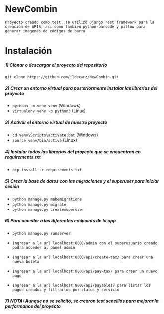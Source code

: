 # NewCombin


`Proyecto creado como test. se utilizó Django rest framework para la creación de APIS, asi como tambien python-barcode y pillow para generar imagenes de códigos de barra`

# Instalación

##### 1) Clonar o descargar el proyecto del repositorio

`git clone https://github.com/ildecarz/NewCombin.git`

##### 2) Crear un entorno virtual para posteriormente instalar las librerias del proyecto

- `python3 -m venv venv` (Windows)
-  `virtualenv venv -p python3` (Linux)

##### 3) Activar el entorno virtual de nuestro proyecto

- `cd venv\Scripts\activate.bat` (Windows)
- `source venv/bin/active` (Linux)

##### 4) Instalar todas las librerias del proyecto que se encuentran en requirements.txt

- `pip install -r requirements.txt`

##### 5) Crear la base de datos con las migraciones y el superuser para iniciar sesión

- `python manage.py makemigrations`
- `python manage.py migrate`
- `python manage.py createsuperuser`


##### 6) Para acceder a los diferentes endpoints de la app

- `python manage.py runserver`

- `Ingresar a la url localhost:8000/admin con el superusuario creado podra acceder al panel admin`

- `Ingresar a la url localhost:8000/api/create-tax/ para crear una nueva boleta`

- `Ingresar a la url localhost:8000/api/pay-tax/ para crear un nuevo pago`

- `Ingresar a la url localhost:8000/api/payables/ para listar los pagos creados y filtrarlos por status y servicio`


##### 7)  NOTA: Aunque no se solicitó, se crearon test sencillos para mejorar la performance del proyecto